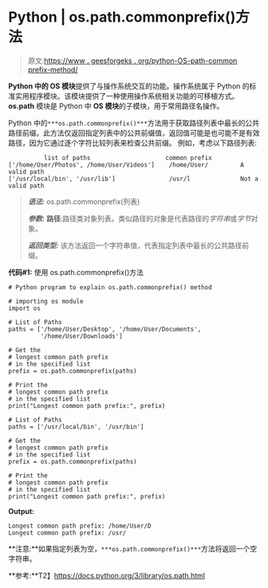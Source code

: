 # Python | os.path.commonprefix()方法

> 原文:[https://www . geesforgeks . org/python-OS-path-common prefix-method/](https://www.geeksforgeeks.org/python-os-path-commonprefix-method/)

**Python 中的 OS 模块**提供了与操作系统交互的功能。操作系统属于 Python 的标准实用程序模块。该模块提供了一种使用操作系统相关功能的可移植方式。 **os.path** 模块是 Python 中 **OS 模块**的子模块，用于常用路径名操作。

Python 中的`***os.path.commonprefix()***`方法用于获取路径列表中最长的公共路径前缀。此方法仅返回指定列表中的公共前缀值，返回值可能是也可能不是有效路径，因为它通过逐个字符比较列表来检查公共前缀。
例如，考虑以下路径列表:

```
          list of paths                     common prefix
['/home/User/Photos', /home/User/Videos']    /home/User/         A valid path
['/usr/local/bin', '/usr/lib']               /usr/l              Not a valid path

```

> ***语法:*** os.path.commonprefix(列表)
> 
> ***参数:***
> **路径**:路径类对象列表。类似路径的对象是代表路径的*字符串*或*字节*对象。
> 
> ***返回类型:*** 该方法返回一个字符串值，代表指定列表中最长的公共路径前缀。

**代码#1:** 使用 os.path.commonprefix()方法

```
# Python program to explain os.path.commonprefix() method 

# importing os module 
import os

# List of Paths
paths = ['/home/User/Desktop', '/home/User/Documents', 
         '/home/User/Downloads'] 

# Get the
# longest common path prefix
# in the specified list 
prefix = os.path.commonprefix(paths)

# Print the 
# longest common path prefix
# in the specified list 
print("Longest common path prefix:", prefix)

# List of Paths
paths = ['/usr/local/bin', '/usr/bin'] 

# Get the
# longest common path prefix
# in the specified list 
prefix = os.path.commonprefix(paths)

# Print the 
# longest common path prefix
# in the specified list 
print("Longest common path prefix:", prefix)
```

**Output:**

```
Longest common path prefix: /home/User/D
Longest common path prefix: /usr/

```

**注意:**如果指定列表为空，`***os.path.commonprefix()***`方法将返回一个空字符串。

**参考:**T2】https://docs.python.org/3/library/os.path.html